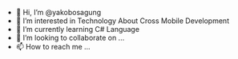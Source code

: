 - 👋 Hi, I’m @yakobosagung
- 👀 I’m interested in Technology About Cross Mobile Development
- 🌱 I’m currently learning C# Language
- 💞️ I’m looking to collaborate on ...
- 📫 How to reach me ...

<!---
yakobosagung/yakobosagung is a ✨ special ✨ repository because its `README.md` (this file) appears on your GitHub profile.
You can click the Preview link to take a look at your changes.
--->
